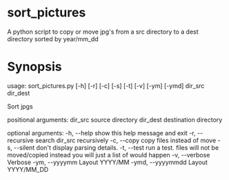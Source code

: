 # sort_pictures
A python script to copy or move jpg's from a src directory to a dest directory sorted by year/mm_dd  

# Synopsis

usage: sort_pictures.py [-h] [-r] [-c] [-s] [-t] [-v] [-ym] [-ymd]
                        dir_src dir_dest

Sort jpgs

positional arguments:
  dir_src           source directory
  dir_dest          destination directory

optional arguments:
  -h, --help        show this help message and exit
  -r, --recursive   search dir_src recursively
  -c, --copy        copy files instead of move
  -s, --silent      don't display parsing details.
  -t, --test        run a test. files will not be moved/copied instead you
                    will just a list of would happen
  -v, --verbose     Verbose
  -ym, --yyyymm     Layout YYYY/MM
  -ymd, --yyyymmdd  Layout YYYY/MM_DD

